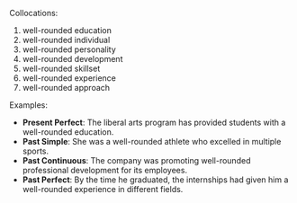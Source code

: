 Collocations:
1. well-rounded education
2. well-rounded individual
3. well-rounded personality
4. well-rounded development
5. well-rounded skillset
6. well-rounded experience
7. well-rounded approach

Examples:
- **Present Perfect**: The liberal arts program has provided students with a well-rounded education.
- **Past Simple**: She was a well-rounded athlete who excelled in multiple sports.
- **Past Continuous**: The company was promoting well-rounded professional development for its employees.
- **Past Perfect**: By the time he graduated, the internships had given him a well-rounded experience in different fields.